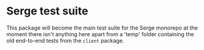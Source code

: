 # Serge test suite

This package will become the main test suite for the Serge monorepo at the moment there isn't anything here apart from a 'temp' folder containing the old end-to-end tests from the `client` package.